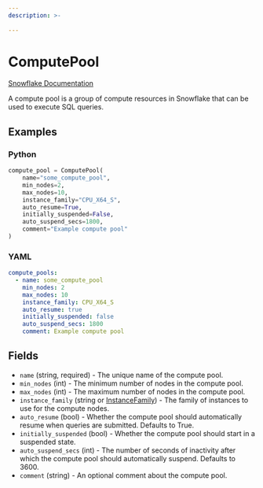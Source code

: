 ```yaml
---
description: >-
  
---
```


# ComputePool

[Snowflake Documentation](https://docs.snowflake.com/en/sql-reference/sql/create-compute-pool)

A compute pool is a group of compute resources in Snowflake that can be used to execute SQL queries.


## Examples

### Python

```python
compute_pool = ComputePool(
    name="some_compute_pool",
    min_nodes=2,
    max_nodes=10,
    instance_family="CPU_X64_S",
    auto_resume=True,
    initially_suspended=False,
    auto_suspend_secs=1800,
    comment="Example compute pool"
)
```


### YAML

```yaml
compute_pools:
  - name: some_compute_pool
    min_nodes: 2
    max_nodes: 10
    instance_family: CPU_X64_S
    auto_resume: true
    initially_suspended: false
    auto_suspend_secs: 1800
    comment: Example compute pool
```


## Fields

* `name` (string, required) - The unique name of the compute pool.
* `min_nodes` (int) - The minimum number of nodes in the compute pool.
* `max_nodes` (int) - The maximum number of nodes in the compute pool.
* `instance_family` (string or [InstanceFamily](instance_family.md)) - The family of instances to use for the compute nodes.
* `auto_resume` (bool) - Whether the compute pool should automatically resume when queries are submitted. Defaults to True.
* `initially_suspended` (bool) - Whether the compute pool should start in a suspended state.
* `auto_suspend_secs` (int) - The number of seconds of inactivity after which the compute pool should automatically suspend. Defaults to 3600.
* `comment` (string) - An optional comment about the compute pool.


